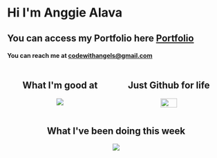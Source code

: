 # Hi I'm Anggie Alava

## You can access my Portfolio here [Portfolio](https://portfolio.angeles.rocks/)

#### You can reach me at [codewithangels@gmail.com](codewithangels@gmail.com)

<div style="display: flex; justify-content: space-around;">
  <div>
    <h2 align="center"> What I'm good at</h2>
    <p align="center">
      <a href="https://skillicons.dev">
        <img src="https://skillicons.dev/icons?i=git,docker,js,nodejs,express,mongodb,py,fastapi,react,postgres,vitest" />
      </a>
    </p>
<!--     <h2 align="center">Resiliency 🍀 Leetcode</h2>
    <p align="center">
      <a href="https://leetcard.jacoblin.cool/AnggieAlava?border=0&radius=20">
        <img width="45%" src="https://leetcard.jacoblin.cool/AnggieAlava?border=0&radius=20" />
      </a>
    </p> -->
  </div>
  
  <div>
    <h2 align="center">Just Github for life</h2>
    <p align="center">
      <a href="https://github-readme-stats.vercel.app/api?username=AnggieAlava&show_icons=true&theme=panda&hide_border=true">
        <img width="45%" src="https://github-readme-stats.vercel.app/api?username=AnggieAlava&show_icons=true&theme=panda&hide_border=true" />
      </a>
    </p>
  </div>
</div>

<h2 align="center"> What I've been doing this week </h2>
<p align="center">
  <a href="https://github-readme-stats.vercel.app/api/wakatime?username=AnggieAlava&layout=compact&theme=onedark">
    <img src="https://github-readme-stats.vercel.app/api/wakatime?username=AnggieAlava&layout=compact&theme=onedark" />
  </a>
</p>

